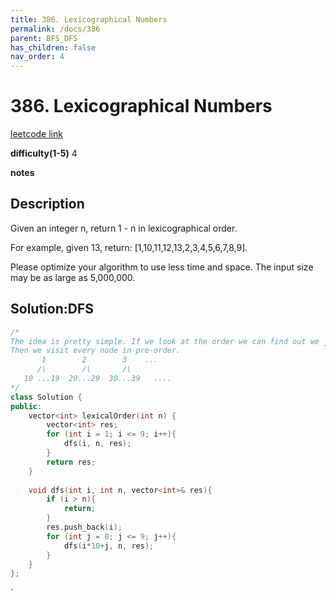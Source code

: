 ```yaml
---
title: 386. Lexicographical Numbers
permalink: /docs/386
parent: BFS_DFS
has_children: false
nav_order: 4
---
```

# 386. Lexicographical Numbers
[leetcode link](https://leetcode.com/problems/lexicographical-numbers/)

**difficulty(1-5)** 
4

**notes**   


## Description
Given an integer n, return 1 - n in lexicographical order.

For example, given 13, return: [1,10,11,12,13,2,3,4,5,6,7,8,9].

Please optimize your algorithm to use less time and space. The input size may be as large as 5,000,000.



## Solution:DFS

```c++
/*
The idea is pretty simple. If we look at the order we can find out we just keep adding digit from 0 to 9 to every digit and make it a tree.
Then we visit every node in pre-order. 
       1        2        3    ...
      /\        /\       /\
   10 ...19  20...29  30...39   ....
*/
class Solution {
public:
    vector<int> lexicalOrder(int n) {
        vector<int> res;
        for (int i = 1; i <= 9; i++){
            dfs(i, n, res);
        }
        return res;
    }
    
    void dfs(int i, int n, vector<int>& res){
        if (i > n){
            return;
        }
        res.push_back(i);
        for (int j = 0; j <= 9; j++){
            dfs(i*10+j, n, res);
        }
    }
};
```

<!-- 
Default label
{: .label }

Blue label
{: .label .label-blue }

Stable
{: .label .label-green }

New release
{: .label .label-purple }

Coming soon
{: .label .label-yellow }

Deprecated
{: .label .label-red } -->
`